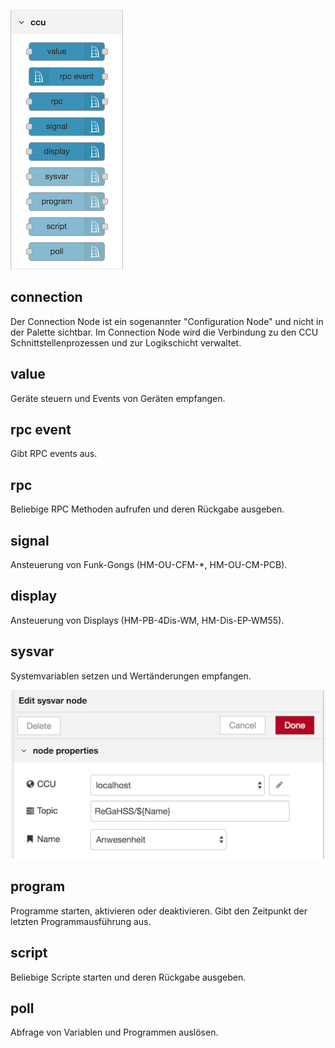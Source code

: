 ![](images/nodes.png)

## connection

Der Connection Node ist ein sogenannter "Configuration Node" und nicht in der Palette sichtbar. Im Connection Node wird die Verbindung zu den CCU Schnittstellenprozessen und zur Logikschicht verwaltet. 

## value

Geräte steuern und Events von Geräten empfangen.

## rpc event

Gibt RPC events aus.

## rpc

Beliebige RPC Methoden aufrufen und deren Rückgabe ausgeben.

## signal

Ansteuerung von Funk-Gongs (HM-OU-CFM-*, HM-OU-CM-PCB).

## display

Ansteuerung von Displays (HM-PB-4Dis-WM, HM-Dis-EP-WM55).


## sysvar

Systemvariablen setzen und Wertänderungen empfangen.

![](images/node-sysvar.png)


## program

Programme starten, aktivieren oder deaktivieren. Gibt den Zeitpunkt der letzten Programmausführung aus.

## script

Beliebige Scripte starten und deren Rückgabe ausgeben.

## poll

Abfrage von Variablen und Programmen auslösen.
